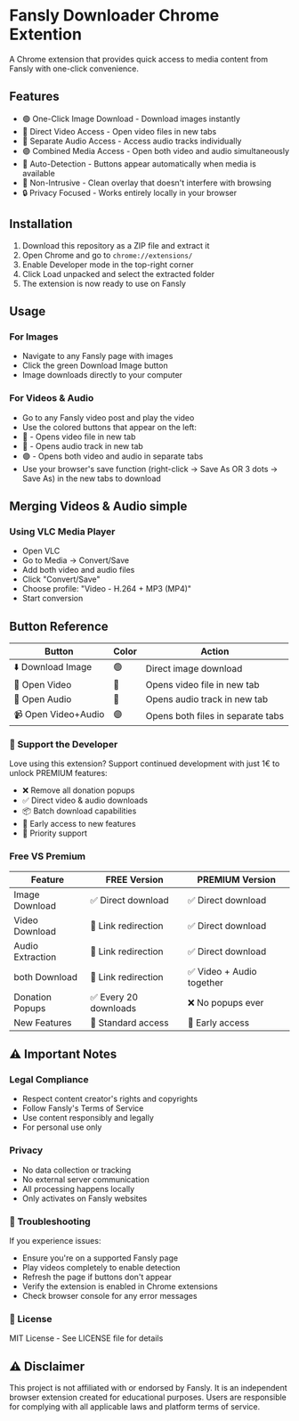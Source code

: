 # Fansly Downloader Chrome Extention

A Chrome extension that provides quick access to media content from Fansly with one-click convenience.

## Features

- 🟢 One-Click Image Download - Download images instantly
- 🔴 Direct Video Access - Open video files in new tabs
- 🔵 Separate Audio Access - Access audio tracks individually
- 🟣 Combined Media Access - Open both video and audio simultaneously
- 🎯 Auto-Detection - Buttons appear automatically when media is available
- 📱 Non-Intrusive - Clean overlay that doesn't interfere with browsing
- 🔒 Privacy Focused - Works entirely locally in your browser

## Installation

1. Download this repository as a ZIP file and extract it
2. Open Chrome and go to `chrome://extensions/`
3. Enable Developer mode in the top-right corner
4. Click Load unpacked and select the extracted folder
5. The extension is now ready to use on Fansly

## Usage

### For Images
- Navigate to any Fansly page with images
- Click the green Download Image button
- Image downloads directly to your computer

### For Videos & Audio
- Go to any Fansly video post and play the video
- Use the colored buttons that appear on the left:
- 🔴 - Opens video file in new tab
- 🔵 - Opens audio track in new tab  
- 🟣 - Opens both video and audio in separate tabs
- Use your browser's save function (right-click → Save As  OR 3 dots → Save As) in the new tabs to download 

## Merging Videos & Audio simple

### Using VLC Media Player
- Open VLC
- Go to Media → Convert/Save
- Add both video and audio files
- Click "Convert/Save"
- Choose profile: "Video - H.264 + MP3 (MP4)"
- Start conversion


## Button Reference 

| Button | Color | Action |
|--------|-------|--------|
| ⬇️ Download Image | 🟢 | Direct image download |
| 🎥 Open Video | 🔴 | Opens video file in new tab | 
| 🎵 Open Audio | 🔵 | Opens audio track in new tab | 
| 📹 Open Video+Audio | 🟣 | Opens both files in separate tabs|


### 💖 Support the Developer
Love using this extension? Support continued development with just 1€ to unlock PREMIUM features:
- ❌ Remove all donation popups
- ✅ Direct video & audio downloads
- 📦 Batch download capabilities
- 🚀 Early access to new features
- 💝 Priority support

### Free VS Premium 
| Feature | FREE Version | PREMIUM Version |
|---------------|-----------|-------------|
|Image Download|✅ Direct download|✅ Direct download|
|Video Download|🔗 Link redirection|✅ Direct download|
|Audio Extraction|🔗 Link redirection|✅ Direct download|
|both Download|🔗 Link redirection|✅ Video + Audio together|
|Donation Popups|✅ Every 20 downloads|❌ No popups ever|
|New Features|🔄 Standard access|🚀 Early access|

## ⚠️ Important Notes

### Legal Compliance
- Respect content creator's rights and copyrights
- Follow Fansly's Terms of Service
- Use content responsibly and legally
- For personal use only

### Privacy
- No data collection or tracking
- No external server communication  
- All processing happens locally
- Only activates on Fansly websites

### 🔧 Troubleshooting

If you experience issues:
- Ensure you're on a supported Fansly page
- Play videos completely to enable detection
- Refresh the page if buttons don't appear
- Verify the extension is enabled in Chrome extensions
- Check browser console for any error messages

### 📄 License

MIT License - See LICENSE file for details

## ⚠️ Disclaimer
This project is not affiliated with or endorsed by Fansly. It is an independent browser extension created for educational purposes. Users are responsible for complying with all applicable laws and platform terms of service.
